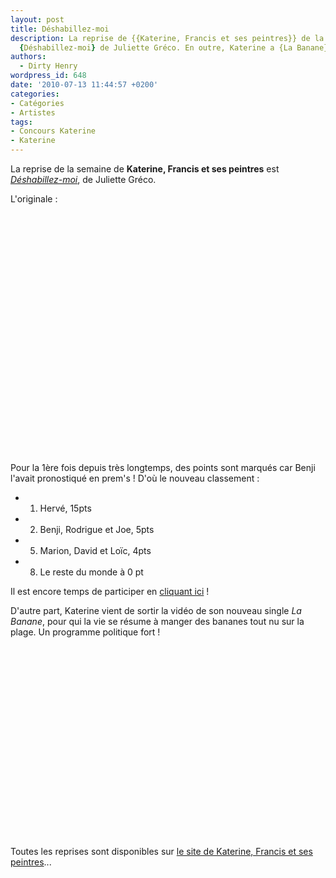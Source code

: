 ```yaml
---
layout: post
title: Déshabillez-moi
description: La reprise de {{Katerine, Francis et ses peintres}} de la semaine est
  {Déshabillez-moi} de Juliette Gréco. En outre, Katerine a {La Banane}.
authors:
  - Dirty Henry
wordpress_id: 648
date: '2010-07-13 11:44:57 +0200'
categories:
- Catégories
- Artistes
tags:
- Concours Katerine
- Katerine
---
```

La reprise de la semaine de __Katerine, Francis et ses peintres__ est [*Déshabillez-moi*](http://www.katerinefrancisetsespeintres.com/28.html), de Juliette Gréco.

L'originale :

<object width="480" height="385"><param name="movie" value="http://www.youtube.com/v/XyqIs8xPCd0&hl=fr_FR&fs=1"></param><param name="allowFullScreen" value="true"></param><param name="allowscriptaccess" value="always"></param><embed src="http://www.youtube.com/v/XyqIs8xPCd0&hl=fr_FR&fs=1" type="application/x-shockwave-flash" allowscriptaccess="always" allowfullscreen="true" width="480" height="385"></embed></object>

Pour la 1ère fois depuis très longtemps, des points sont marqués car Benji l'avait pronostiqué en prem's ! D'où le nouveau classement :
- 1. Hervé, 15pts
- 2. Benji, Rodrigue et Joe, 5pts
- 5. Marion, David et Loïc, 4pts
- 8. Le reste du monde à 0 pt

Il est encore temps de participer en [cliquant ici](569) !

D'autre part, Katerine vient de sortir la vidéo de son nouveau single *La Banane*, pour qui la vie se résume à manger des bananes tout nu sur la plage. Un programme politique fort !

<object width="500" height="306"><param name="movie" value="http://www.youtube.com/v/XuOSwppg8rc&hl=fr_FR&fs=1"></param><param name="allowFullScreen" value="true"></param><param name="allowscriptaccess" value="always"></param><embed src="http://www.youtube.com/v/XuOSwppg8rc&hl=fr_FR&fs=1" type="application/x-shockwave-flash" allowscriptaccess="always" allowfullscreen="true" width="500" height="306"></embed></object>

Toutes les reprises sont disponibles sur [le site de Katerine, Francis et ses peintres](http://www.katerinefrancisetsespeintres.com/)...
